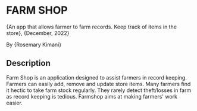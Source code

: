 # FARM SHOP
{An app that allows farmer to farm records. Keep track of items in the store}, {December, 2022}

By {Rosemary Kimani}

## Description
Farm Shop is an application designed to assist farmers in record keeping. Farmers can easily add, remove and update store items. Many farmers find it hectic to take farm stock regularly. They rarely detect theft/losses in farm as record keeping is tedious. Farmshop aims at making farmers' work easier.
